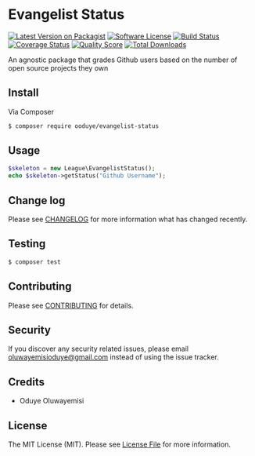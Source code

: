 # Evangelist Status

[![Latest Version on Packagist][ico-version]][link-packagist]
[![Software License][ico-license]](LICENSE.md)
[![Build Status][ico-travis]][link-travis]
[![Coverage Status][ico-scrutinizer]][link-scrutinizer]
[![Quality Score][ico-code-quality]][link-code-quality]
[![Total Downloads][ico-downloads]][link-downloads]

An agnostic package that grades Github users based on the number of open source projects they own

## Install

Via Composer

``` bash
$ composer require ooduye/evangelist-status
```

## Usage

``` php
$skeleton = new League\EvangelistStatus();
echo $skeleton->getStatus("Github Username");
```

## Change log

Please see [CHANGELOG](CHANGELOG.md) for more information what has changed recently.

## Testing

``` bash
$ composer test
```

## Contributing

Please see [CONTRIBUTING](CONTRIBUTING.md) for details.

## Security

If you discover any security related issues, please email oluwayemisioduye@gmail.com instead of using the issue tracker.

## Credits

- Oduye Oluwayemisi

## License

The MIT License (MIT). Please see [License File](LICENSE.md) for more information.

[ico-version]: https://img.shields.io/packagist/v/andela-ooduye/evangeliststatus.svg?style=flat-square
[ico-license]: https://img.shields.io/badge/license-MIT-brightgreen.svg?style=flat-square
[ico-travis]: https://img.shields.io/travis/andela-ooduye/EvangelistStatus/master.svg?style=flat-square
[ico-scrutinizer]: https://img.shields.io/scrutinizer/coverage/g/thephpleague/evangeliststatus.svg?style=flat-square
[ico-code-quality]: https://img.shields.io/scrutinizer/g/thephpleague/evangeliststatus.svg?style=flat-square
[ico-downloads]: https://img.shields.io/packagist/dt/ooduye/evangeliststatus.svg?style=flat-square

[link-packagist]: https://packagist.org/packages/andela-ooduye/evangeliststatus
[link-travis]: hhttps://travis-ci.org/andela-ooduye/EvangelistStatus
[link-scrutinizer]: https://scrutinizer-ci.com/g/thephpleague/evangeliststatus/code-structure
[link-code-quality]: https://scrutinizer-ci.com/g/thephpleague/evangeliststatus
[link-downloads]: https://packagist.org/packages/ooduye/evangeliststatus
[link-author]: https://github.com/andela-ooduye
[link-contributors]: ../../contributors
